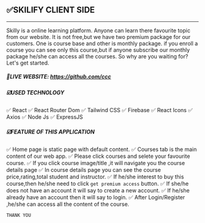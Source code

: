 ## ✅SKILIFY CLIENT SIDE

---

Skilly is a online learning platform. Anyone can learn there favourite topic from our website. It is not free,but we have two premium package for our customers. One is course base and other is monthly package. if you enroll a course you can see only this course,but if anyone subscribe our monthly package he/she can access all the courses. So why are you waiting for? Let's get started.

##### 🔗LIVE WEBSITE: https://github.com/ccc

##### ☑️USED TECHNOLOGY

✅ React
✅ React Router Dom
✅ Tailwind CSS
✅ Firebase
✅ React Icons
✅ Axios
✅ Node Js
✅ ExpressJS

##### ☑️FEATURE OF THIS APPLICATION

✅ Home page is static page with default content.
✅ Courses tab is the main content of our web app.
✅ Please click courses and selete your favourite course.
✅ If you click course image/title ,it will navigate you the course details page
✅ In course details page you can see the course price,rating,total student and instructor.
✅ If he/she interest to buy this course,then he/she need to click `get premium access` button.
✅ If she/he does not have an account it will say to create a new account.
✅ If he/she already have an account then it will say to login.
✅ After Login/Register ,he/she can access all the content of the course.

`THANK YOU`
